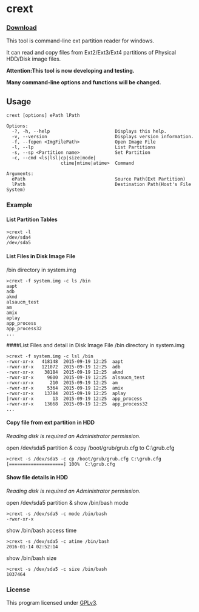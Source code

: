 # crext
### [Download](https://github.com/yuk7/crext/releases/latest)

This tool is command-line ext partition reader for windows.

It can read and copy files from Ext2/Ext3/Ext4 partitions of Physical HDD/Disk image files.

**Attention:This tool is now developing and testing.**

**Many command-line options and functions will be changed.**

## Usage
```dos
crext [options] ePath lPath

Options:
  -?, -h, --help                        Displays this help.
  -v, --version                         Displays version information.
  -f, --fopen <ImgFilePath>             Open Image File
  -l, --lp                              List Partitions
  -s, --sp <Partition name>             Set Partition
  -c, --cmd <ls|lsl|cp|size|mode|
                    ctime|mtime|atime>  Command

Arguments:
  ePath                                 Source Path(Ext Partition)
  lPath                                 Destination Path(Host's File System)
```

### Example

#### List Partition Tables
```dos
>crext -l
/dev/sda4
/dev/sda5
```

#### List Files in Disk Image File
/bin directory in system.img
```dos
>crext -f system.img -c ls /bin
aapt
adb
akmd
alsaucm_test
am
amix
aplay
app_process
app_process32
...
```
####List Files and detail in Disk Image File
/bin directory in system.img
```dos
>crext -f system.img -c lsl /bin
-rwxr-xr-x   418148  2015-09-19 12:25  aapt
-rwxr-xr-x   121072  2015-09-19 12:25  adb
-rwxr-xr-x    38184  2015-09-19 12:25  akmd
-rwxr-xr-x     9600  2015-09-19 12:25  alsaucm_test
-rwxr-xr-x      210  2015-09-19 12:25  am
-rwxr-xr-x     5364  2015-09-19 12:25  amix
-rwxr-xr-x    13784  2015-09-19 12:25  aplay
|rwxr-xr-x       13  2015-09-19 12:25  app_process
-rwxr-xr-x    13668  2015-09-19 12:25  app_process32
...
```

#### Copy file from ext partition in HDD
*Reading disk is required an Administrator permission.*

open /dev/sda5 partition & copy /boot/grub/grub.cfg to C:\grub.cfg
```dos
>crext -s /dev/sda5 -c cp /boot/grub/grub.cfg C:\grub.cfg
[====================] 100%  C:\grub.cfg
```

#### Show file details in HDD
*Reading disk is required an Administrator permission.*

open /dev/sda5 partition & show /bin/bash mode
```dos
>crext -s /dev/sda5 -c mode /bin/bash
-rwxr-xr-x
```

show /bin/bash access time
```dos
>crext -s /dev/sda5 -c atime /bin/bash
2016-01-14 02:52:14
```

show /bin/bash size
```dos
>crext -s /dev/sda5 -c size /bin/bash
1037464
```


### License
This program licensed under [GPLv3](https://github.com/yuk7/crext/blob/master/LICENSE).
